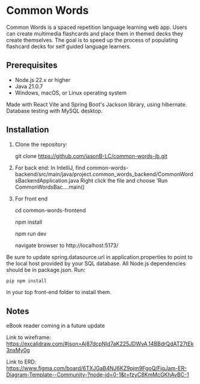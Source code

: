 # Common Words

Common Words is a spaced repetition language learning web app. Users can create multimedia flashcards and place them in themed decks they create themselves. The goal is to speed up the process of populating flashcard decks for self guided language learners.

## Prerequisites
- Node.js 22.x or higher
- Java 21.0.7
- Windows, macOS, or Linux operating system

Made with React Vite and Spring Boot's Jackson library, using hibernate. Database testing with MySQL desktop.

## Installation
1. Clone the repository:

    git clone https://github.com/jasonB-LC/common-words-jb.git

2. For back end:
    In IntelliJ, find common-words-backend/src/main/java/project.common_words_backend/CommonWordsBackendApplication.java
    Right click the file and choose 'Run CommonWordsBac....main()

3. For front end 

    cd common-words-frontend

    npm install

    npm run dev

    navigate browser to http://localhost:5173/

Be sure to update spring.datasource.url in application.properties to point to the local host provided by your SQL database. All Node.js dependencies should be in package.json. Run: 
```bash
pip npm install
```
in your top front-end folder to install them.
## Notes
eBook reader coming in a future update




Link to wireframe: https://excalidraw.com/#json=Aj87dcpNId7aK225JDWyA,14BBdrQdAT27tEk3nxMy0g

Link to ERD: https://www.figma.com/board/6TXJGaB4NJ6KZ9pjm9FgoQ/FigJam-ER-Diagram-Template--Community-?node-id=0-1&t=fzyC8KmMcGKhAvBC-1